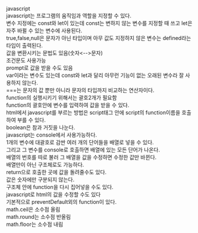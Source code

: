 javascript  
javascript는 프로그램의 움직임과 역할을 지정할 수 있다.  
변수 지정에는 const와 let이 있는데 const는 변하지 않는 변수를 지정할 때 쓰고 let은 자주 바뀔 수 있는 변수에 사용된다.  
 true,false,null은 문자가 아닌 타입이며 아무 값도 지정하지 않은 변수는 defined라는 타입이 출력된다.  
 값을 변환시키는 문법도 있음(숫자<-->문자)  
 조건문도 사용가능  
prompt로 값을 받을 수도 있음  
var이라는 변수도 있는데 const와 let과 달리 아무런 기능이 없는 오래된 변수라 잘 사용하지 않는다.  
===는 문자의 값 뿐만 아니라 문자의 타입까지 비교하는 연산자이다.  
function의 실행시키기 위해서는 괄호2개가 필요함  
function의 괄호안에 변수를 입력하여 값을 받을 수 있다.  
html에서 javascript를 부르는 방법은 script태그 안에 script의 function이름을 호출하여 부를 수 있다.  
boolean은 참과 거짓을 나눈다.  
javascript는 console에서 사용가능하다.  
1개의 변수에 대괄호로 감싼 여러 개의 단어들을 배열로 넣을 수 있다.  
그리고 그 변수를 console로 호출하면 배열에 있는 모든 단어가 나온다.  
배열의 번호를 따로 불러 그 배열을 값을 수정하면 수정한 값만 바뀐다.  
배열만이 아닌 구조체로도 가능하다.  
return으로 호출한 곳에 값을 돌려줄수도 있다.  
값은 숫자에만 구분되지 않는다.  
구조체 안에 function을 다시 집어넣을 수도 있다.  
javascript로 html의 값을 수정할 수도 있다  
기본적으로 preventDefault외의 function이 있다.  
math.ceil은 소수점 올림  
math.round는 소수점 반올림  
math.floor는 소수점 내림  
